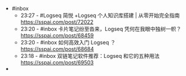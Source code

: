 - #inbox
	- 23:27 - #Logseq 简悦 +Logseq 个人知识库搭建 | 从零开始完全指南 https://sspai.com/post/72022
	- 23:20 - #inbox 卡片笔记纷至沓来，Logseq 凭何在我眼中独树一帜？ https://sspai.com/post/68459
	- 23:20 - #inbox 如何高效入门 Logseq ？
	   https://sspai.com/post/68684
	- 23:18 - #inbox 双链笔记软件推荐：Logseq 和它的五种用法 https://sspai.com/post/69503
-